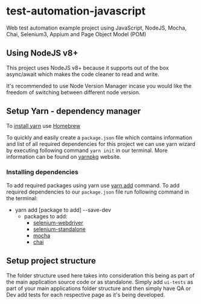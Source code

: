# test-automation-javascript
Web test automation example project using JavaScript, NodeJS, Mocha, Chai, Selenium3, Appium and Page Object Model (POM)

## Using NodeJS v8+
This project uses NodeJS v8+ because it supports out of the box async/await which makes the code cleaner to read and write.

It's recommended to use Node Version Manager incase you would like the freedom of switching between different node version.

## Setup Yarn - dependency manager

To [install yarn](https://yarnpkg.com/lang/en/docs/install/) use [Homebrew](https://brew.sh/)

To quickly and easily create a `package.json` file which contains information and list of all required dependencies for this project we can use yarn wizard by executing following command `yarn init` in our terminal. More information can be found on [yarnpkg](https://yarnpkg.com/lang/en/docs/cli/init/) website.

### Installing dependencies
To add required packages using yarn use [yarn add](https://yarnpkg.com/lang/en/docs/cli/install/) command. To add required dependencies to our `package.json` file run following command in the terminal:
* yarn add [package to add] --save-dev
  * packages to add:
    * [selenium-webdriver](https://yarnpkg.com/en/package/selenium-webdriver)
    * [selenium-standalone](https://yarnpkg.com/en/package/selenium-standalone)
    * [mocha](https://yarnpkg.com/en/package/mocha)
    * [chai](https://yarnpkg.com/en/package/chai)


## Setup project structure
The folder structure used here takes into consideration this being as part of the main application source code or as standalone. Simply add `ui-tests` as part of your main applications folder structure and then simply have QA or Dev add tests for each respective page as it's being developed.
